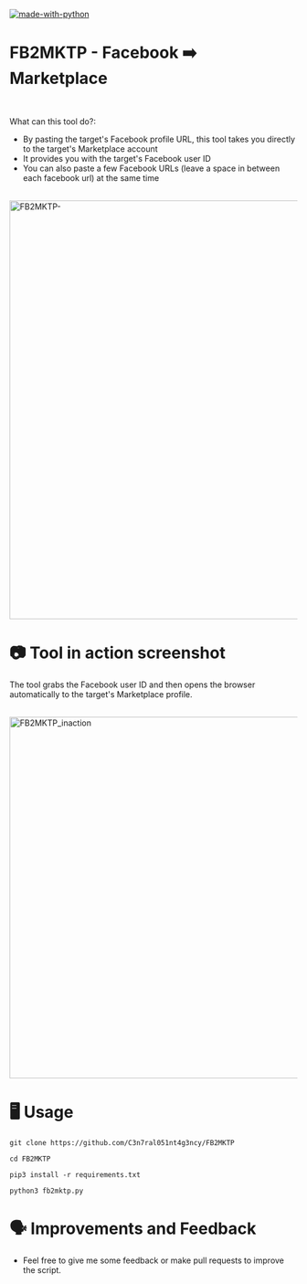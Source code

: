 [![made-with-python](https://img.shields.io/badge/Made%20with-Python3.10-1f425f.svg)](https://www.python.org/)

# FB2MKTP - Facebook ➡️ Marketplace

<br>

What can this tool do?:
- By pasting the target's Facebook profile URL, this tool takes you directly to the target's Marketplace account
- It provides you with the target's Facebook user ID
- You can also paste a few Facebook URLs (leave a space in between each facebook url) at the same time

<br>

<img width="733" alt="FB2MKTP-" src="https://user-images.githubusercontent.com/104733166/235519022-4d2ccee9-324d-4462-afdd-1434b95df09b.png">


<br>

# 📷 Tool in action screenshot
The tool grabs the Facebook user ID and then opens the browser automatically to the target's Marketplace profile.

<br>

<img width="633" alt="FB2MKTP_inaction" src="https://user-images.githubusercontent.com/104733166/235517195-b01e6264-dd8b-474b-bca2-c5a5deaba806.png">

<br>

# 🖥️ Usage

``` 
git clone https://github.com/C3n7ral051nt4g3ncy/FB2MKTP
```

``` 
cd FB2MKTP
``` 

```
pip3 install -r requirements.txt
```

```
python3 fb2mktp.py
```



# 🗣️ Improvements and Feedback

- Feel free to give me some feedback or make pull requests to improve the script.

